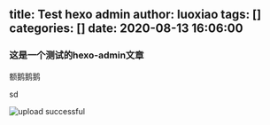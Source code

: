 title: Test hexo admin
author: luoxiao
tags: []
categories: []
date: 2020-08-13 16:06:00
---
### 这是一个测试的hexo-admin文章

额鹅鹅鹅

sd 


![upload successful](/images/pasted-0.png)